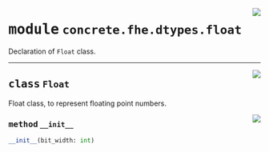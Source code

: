 <!-- markdownlint-disable -->

<a href="../../../../concrete-ml/.venv/lib/python3.9/site-packages/concrete/fhe/dtypes/float.py#L0"><img align="right" style="float:right;" src="https://img.shields.io/badge/-source-cccccc?style=flat-square"></a>

# <kbd>module</kbd> `concrete.fhe.dtypes.float`
Declaration of `Float` class. 



---

<a href="../../../../concrete-ml/.venv/lib/python3.9/site-packages/concrete/fhe/dtypes/float.py#L8"><img align="right" style="float:right;" src="https://img.shields.io/badge/-source-cccccc?style=flat-square"></a>

## <kbd>class</kbd> `Float`
Float class, to represent floating point numbers. 

<a href="../../../../concrete-ml/.venv/lib/python3.9/site-packages/concrete/fhe/dtypes/float.py#L15"><img align="right" style="float:right;" src="https://img.shields.io/badge/-source-cccccc?style=flat-square"></a>

### <kbd>method</kbd> `__init__`

```python
__init__(bit_width: int)
```









